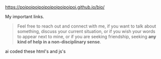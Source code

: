 https://poipoipoipoipoipoipoipoipoi.github.io/bio/

My important links.

> Feel free to reach out and connect with me, if you want to talk about something, discuss your current situation, or if you wish your words to appear next to mine, or if you are seeking friendship, seeking **any kind of help in a non-disciplinary sense**.

ai coded these html's and js's
